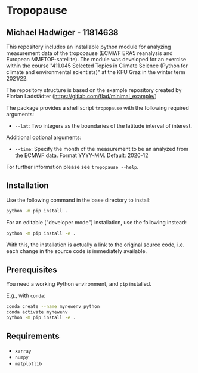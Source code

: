 # Tropopause

## Michael Hadwiger - 11814638

This repository includes an installable python module for analyzing measurement 
data of the tropopause (ECMWF ERA5 reanalysis and European MMETOP-satellite). 
The module was developed for an exercise within the course
"411.045 Selected Topics in Climate Science (Python for climate and environmental 
scientists)" at the KFU Graz in the winter term 2021/22.

The repository structure is based on the example repository created by Florian 
Ladstädter (https://gitlab.com/flad/minimal_example/)

The package provides a shell script `tropopause` with the following required arguments:
- `--lat`: Two integers as the boundaries of the latitude interval of interest.

Additional optional arguments:
- `--time`: Specify the month of the measurement to be an analyzed from the ECMWF data. Format YYYY-MM. Default: 2020-12

For further information please see `tropopause --help`. 

## Installation

Use the following command in the base directory to install:

```bash
python -m pip install .
```

For an editable ("developer mode") installation, use the following
instead:

```bash
python -m pip install -e .
```

With this, the installation is actually a link to the original source code,
i.e. each change in the source code is immediately available.

## Prerequisites

You need a working Python environment, and `pip` installed.

E.g., with `conda`:

```bash
conda create --name mynewenv python
conda activate mynewenv
python -m pip install -e .
```

## Requirements
- `xarray`
- `numpy`
- `matplotlib`